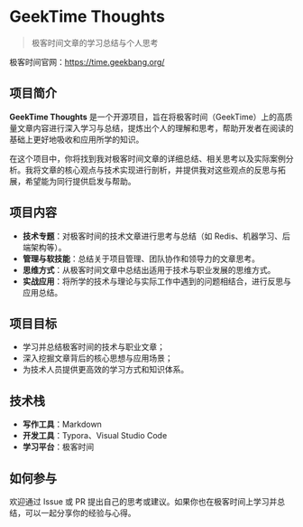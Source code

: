 # GeekTime Thoughts
> 极客时间文章的学习总结与个人思考

极客时间官网：https://time.geekbang.org/

## 项目简介
**GeekTime Thoughts** 是一个开源项目，旨在将极客时间（GeekTime）上的高质量文章内容进行深入学习与总结，提炼出个人的理解和思考，帮助开发者在阅读的基础上更好地吸收和应用所学的知识。

在这个项目中，你将找到我对极客时间文章的详细总结、相关思考以及实际案例分析。我将文章的核心观点与技术实现进行剖析，并提供我对这些观点的反思与拓展，希望能为同行提供启发与帮助。

## 项目内容
- **技术专题**：对极客时间的技术文章进行思考与总结（如 Redis、机器学习、后端架构等）。
- **管理与软技能**：总结关于项目管理、团队协作和领导力的文章思考。
- **思维方式**：从极客时间文章中总结出适用于技术与职业发展的思维方式。
- **实战应用**：将所学的技术与理论与实际工作中遇到的问题相结合，进行反思与应用总结。

## 项目目标
- 学习并总结极客时间的技术与职业文章；
- 深入挖掘文章背后的核心思想与应用场景；
- 为技术人员提供更高效的学习方式和知识体系。

## 技术栈
- **写作工具**：Markdown
- **开发工具**：Typora、Visual Studio Code
- **学习平台**：极客时间

## 如何参与
欢迎通过 Issue 或 PR 提出自己的思考或建议。如果你也在极客时间上学习并总结，可以一起分享你的经验与心得。
